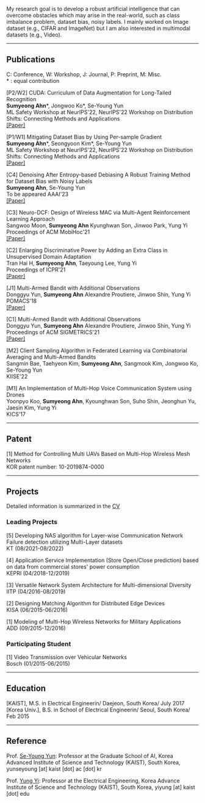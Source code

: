 My research goal is to develop a robust artificial intelligence that can overcome obstacles which may arise in the real-world, such as class imbalance problem, dataset bias, noisy labels. I mainly worked on Image dataset (e.g., CIFAR and ImageNet) but I am also interested in multimodal datasets (e.g., Video). 

---

## Publications
C: Conference, W: Workshop, J: Journal, P: Preprint, M: Misc.   
\* : equal contribution

[P2/W2] CUDA: Curriculum of Data Augmentation for Long-Tailed Recognition  
**Sumyeong Ahn**\*, Jongwoo Ko\*, Se-Young Yun  
ML Safety Workshop at NeurIPS'22, NeurIPS'22 Workshop on Distribution Shifts: Connecting Methods and Applications  
<a href="https://openreview.net/forum?id=5yrzySCFlM1"> [Paper] </a>


[P1/W1] Mitigating Dataset Bias by Using Per-sample Gradient  
**Sumyeong Ahn**\*, Seongyoon Kim\*, Se-Young Yun  
ML Safety Workshop at NeurIPS'22, NeurIPS'22 Workshop on Distribution Shifts: Connecting Methods and Applications  
<a href="https://openreview.net/forum?id=wMCCObWq-FI"> [Paper] </a>

[C4] Denoising After Entropy-based Debiasing A Robust Training Method for Dataset Bias with Noisy Labels  
**Sumyeong Ahn**, Se-Young Yun  
To be appeared AAAI'23  
<a href="https://arxiv.org/abs/2212.01189"> [Paper] </a>

[C3] Neuro-DCF: Design of Wireless MAC via Multi-Agent Reinforcement Learning Approach  
Sangwoo Moon, **Sumyeong Ahn** Kyunghwan Son, Jinwoo Park, Yung Yi  
Proceedings of ACM MobiHoc'21  
<a href="https://dl.acm.org/doi/10.1145/3466772.3467043"> [Paper] </a>

[C2] Enlarging Discriminative Power by Adding an Extra Class in Unsupervised Domain Adaptation  
Tran Hai H, **Sumyeong Ahn**, Taeyoung Lee, Yung Yi  
Proceedings of ICPR'21  
<a href="https://ieeexplore.ieee.org/document/9412249"> [Paper] </a>

[J1] Multi-Armed Bandit with Additional Observations  
Donggyu Yun, **Sumyeong Ahn** Alexandre Proutiere, Jinwoo Shin, Yung Yi  
POMACS'18  
<a href="https://dl.acm.org/doi/10.1145/3179416"> [Paper] </a>

[C1] Multi-Armed Bandit with Additional Observations  
Donggyu Yun, **Sumyeong Ahn** Alexandre Proutiere, Jinwoo Shin, Yung Yi  
Proceedings of ACM SIGMETRICS'21  
<a href="https://dl.acm.org/doi/abs/10.1145/3292040.3219639"> [Paper] </a>

[M2] Client Sampling Algorithm in Federated Learning via Combinatorial Averaging and Multi-Armed Bandits  
Sangmin Bae, Taehyeon Kim, **Sumyeong Ahn**, Sangmook Kim, Jongwoo Ko, Se-Young Yun  
KIISE'22

[M1] An Implementation of Multi-Hop Voice Communication System using Drones  
Yoonpyo Koo, **Sumyeong Ahn**, Kyounghwan Son, Suho Shin, Jeonghun Yu, Jaesin Kim, Yung Yi  
KICS'17


---

## Patent

[1] Method for Controlling Multi UAVs Based on Multi-Hop Wireless Mesh Networks  
KOR patent number: 10-2019874-0000

---

## Projects

Detailed information is summarized in the <a href="/pdf/CV.pdf"> CV</a>

### Leading Projects

[5] Developing NAS algorithm for Layer-wise Communication Network Failure detection utilizing Multi-Layer datasets  
KT (08/2021-08/2022)

[4] Application Service Implementation (Store Open/Close prediction) based on data from commercial stores' power consumption  
KEPRI (04/2018-12/2019)

[3] Versatile Network System Architecture for Multi-dimensional Diversity  
IITP (04/2016-08/2019)

[2] Designing Matching Algorithm for Distributed Edge Devices  
KISA (06/2015-06/2016)

[1] Modeling of Multi-Hop Wireless Networks for Military Applications  
ADD (09/2015-12/2016)

### Participating Student
[1] Video Transmission over Vehicular Networks  
Bosch (01/2015-06/2015)


---

## Education

[KAIST], M.S. in Electrical Engineerin/ Daejeon, South Korea/ July 2017  
[Korea Univ.], B.S. in School of Electrical Engineerin/ Seoul, South Korea/ Feb 2015  


---

## Reference

Prof. <a href="https://fbsqkd.github.io">Se-Young Yun</a>: Professor at the Graduate School of AI, Korea Advanced Institute of Science and Technology (KAIST), South Korea, yunseyoung [at] kaist [dot] ac [dot] kr  
  
  
Prof. <a href="https://yung-web.github.io/home/">Yung Yi</a>: Professor at the Electrical Engineering, Korea Advance Institute of Science and Technology (KAIST), South Korea, yiyung [at] kaist [dot] edu
